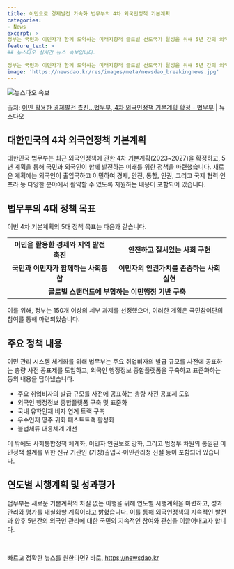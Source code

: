 ```yaml
---
title: 이민으로 경제발전 가속화 법무부의 4차 외국인정책 기본계획
categories:
- News
excerpt: >
정부는 국민과 이민자가 함께 도약하는 미래지향적 글로벌 선도국가 달성을 위해 5년 간의 외국인정책 설계도를 …
feature_text: >
## 뉴스다오 실시간 뉴스 속보입니다.

정부는 국민과 이민자가 함께 도약하는 미래지향적 글로벌 선도국가 달성을 위해 5년 간의 외국인정책 설계도를 …
image: 'https://newsdao.kr/res/images/meta/newsdao_breakingnews.jpg'
---
```


![뉴스다오 속보](https://newsdao.kr/res/images/meta/newsdao_breakingnews.jpg)

<p>출처: <a href="https://newsdao.kr/2905" rel="dofollow">이민 활용한 경제발전 촉진…법무부, 4차 외국인정책 기본계획 확정 - 법무부</a> | 뉴스다오</p>

<h2 data-ke-size="size26">대한민국의 4차 외국인정책 기본계획</h2>
<p data-ke-size="size16">대한민국 법무부는 최근 외국인정책에 관한 4차 기본계획(2023~2027)을 확정하고, 5년 계획을 통해 국민과 외국인이 함께 발전하는 미래를 위한 정책을 마련했습니다. 새로운 계획에는 외국인이 출입국하고 이민하여 경제, 안전, 통합, 인권, 그리고 국제 협력·인프라 등 다양한 분야에서 활약할 수 있도록 지원하는 내용이 포함되어 있습니다.</p>

<h2 data-ke-size="size24">법무부의 4대 정책 목표</h2>
<p data-ke-size="size16">이번 4차 기본계획의 5대 정책 목표는 다음과 같습니다.</p>

<table>
	<tr>
		<td style="text-align: center; height: 17px;"><b>이민을 활용한 경제와 지역 발전 촉진</b></td>
		<td style="text-align: center; height: 17px;"><b>안전하고 질서있는 사회 구현</b></td>
	</tr>
	<tr>
		<td style="text-align: center; height: 17px;"><b>국민과 이민자가 함께하는 사회통합</b></td>
		<td style="text-align: center; height: 17px;"><b>이민자의 인권가치를 존중하는 사회 실현</b></td>
	</tr>
	<tr>
		<td colspan="2" style="text-align: center; height: 17px;"><b>글로벌 스탠더드에 부합하는 이민행정 기반 구축</b></td>
	</tr>
</table>

<p data-ke-size="size16">이를 위해, 정부는 150개 이상의 세부 과제를 선정했으며, 이러한 계획은 국민참여단의 참여를 통해 마련되었습니다.</p>

<h2 data-ke-size="size24">주요 정책 내용</h2>
<p data-ke-size="size16">이민 관리 시스템 체계화를 위해 법무부는 주요 취업비자의 발급 규모를 사전에 공표하는 총량 사전 공표제를 도입하고, 외국인 행정정보 종합플랫폼을 구축하고 표준화하는 등의 내용을 담아냈습니다.</p>
<ul>
	<li>주요 취업비자의 발급 규모를 사전에 공표하는 총량 사전 공표제 도입</li>
	<li>외국인 행정정보 종합플랫폼 구축 및 표준화</li>
	<li>국내 유학인재 비자 연계 트랙 구축</li>
	<li>우수인재 영주·귀화 패스트트랙 활성화</li>
	<li>불법체류 대응체계 개선</li>
</ul>
<p data-ke-size="size16">이 밖에도 사회통합정책 체계화, 이민자 인권보호 강화, 그리고 범정부 차원의 통일된 이민정책 설계를 위한 신규 기관인 (가칭)출입국·이민관리청 신설 등이 포함되어 있습니다.</p>

<h2 data-ke-size="size24">연도별 시행계획 및 성과평가</h2>
<p data-ke-size="size16">법무부는 새로운 기본계획의 차질 없는 이행을 위해 연도별 시행계획을 마련하고, 성과 관리와 평가를 내실화할 계획이라고 밝혔습니다. 이를 통해 외국인정책의 지속적인 발전과 향후 5년간의 외국인 관리에 대한 국민의 지속적인 참여와 관심을 이끌어내고자 합니다.</p>
<p data-ke-size="size16">&nbsp;</p> 

빠르고 정확한 뉴스를 원한다면? 바로, <a href="https://newsdao.kr" rel="dofollow">https://newsdao.kr</a>


    
